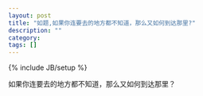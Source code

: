 ```yaml
---
layout: post
title: "如题,如果你连要去的地方都不知道，那么又如何到达那里?"
description: ""
category: 
tags: []
---
```

{% include JB/setup %}

如果你连要去的地方都不知道，那么又如何到达那里？
